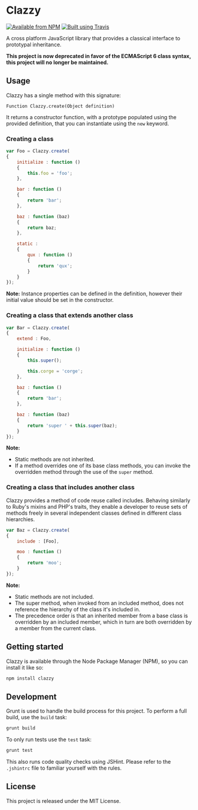 # Clazzy

[![Available from NPM](https://img.shields.io/npm/v/clazzy.svg?maxAge=900)](https://www.npmjs.com/package/clazzy)
[![Built using Travis](https://img.shields.io/travis/lsphillips/Clazzy/master.svg?maxAge=900)](https://travis-ci.org/lsphillips/Clazzy)

A cross platform JavaScript library that provides a classical interface to prototypal inheritance.

**This project is now deprecated in favor of the ECMAScript 6 class syntax, this project will no longer be maintained.**

## Usage

Clazzy has a single method with this signature:

```
Function Clazzy.create(Object definition)
```

It returns a constructor function, with a prototype populated using the provided definition, that you can instantiate using the `new` keyword.

### Creating a class

``` js
var Foo = Clazzy.create(
{
	initialize : function ()
	{
		this.foo = 'foo';
	},

	bar : function ()
	{
		return 'bar';
	},

	baz : function (baz)
	{
		return baz;
	},

	static :
	{
		qux : function ()
		{
			return 'qux';
		}
	}
});
```

**Note:** Instance properties can be defined in the definition, however their initial value should be set in the constructor.

### Creating a class that extends another class

``` js
var Bar = Clazzy.create(
{
	extend : Foo,

	initialize : function ()
	{
		this.super();

		this.corge = 'corge';
	},

	baz : function ()
	{
		return 'bar';
	},

	baz : function (baz)
	{
		return 'super ' + this.super(baz);
	}
});
```

**Note:**

* Static methods are not inherited.
* If a method overrides one of its base class methods, you can invoke the overridden method through the use of the `super` method.

### Creating a class that includes another class

Clazzy provides a method of code reuse called includes. Behaving similarly to Ruby's mixins and PHP's traits, they enable a developer to reuse sets of methods freely in several independent classes defined in different class hierarchies.

``` js
var Baz = Clazzy.create(
{
	include : [Foo],

	moo : function ()
	{
		return 'moo';
	}
});
```

**Note:**

* Static methods are not included.
* The super method, when invoked from an included method, does not reference the hierarchy of the class it's included in.
* The precedence order is that an inherited member from a base class is overridden by an included member, which in turn are both overridden by a member from the current class.

## Getting started

Clazzy is available through the Node Package Manager (NPM), so you can install it like so:

``` sh
npm install clazzy
```

## Development

Grunt is used to handle the build process for this project. To perform a full build, use the `build` task:

``` sh
grunt build
```

To only run tests use the `test` task:

``` sh
grunt test
```

This also runs code quality checks using JSHint. Please refer to the `.jshintrc` file to familiar yourself with the rules.

## License

This project is released under the MIT License.
